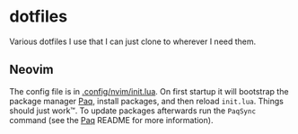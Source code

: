 # dotfiles

Various dotfiles I use that I can just clone to wherever I need them.

## Neovim

The config file is in [.config/nvim/init.lua](.config/nvim/init.lua). On first startup it will bootstrap the package manager [Paq](https://github.com/savq/paq-nvim), install packages, and then reload `init.lua`. Things should just work™️. To update packages afterwards run the `PaqSync` command (see the [Paq](https://github.com/savq/paq-nvim) README for more information).

